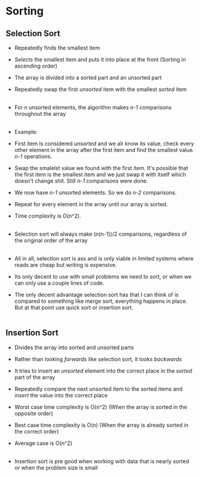 # Sorting

## Selection Sort
- Repeatedly finds the smallest item <br>
- *Selects* the smallest item and puts it into place at the front (Sorting in ascending order) <br>
- The array is divided into a sorted part and an unsorted part <br>
- Repeatedly swap the first *unsorted* item with the smallest *sorted* item <br><br>
- For *n* unsorted elements, the algorithm makes *n-1* comparisons throughout the array <br><br>

- Example:
- First item is considered *unsorted* and we alr know its value, check every other element in the array after the first item and find the smallest value. *n-1* operations.
- Swap the smalelst value we found with the first item. It's possible that the first item is the smallest item and we just swap it with itself which doesn't change shit. Still *n-1* comparisons were done.
- We now have *n-1* unsorted elements. So we do *n-2* comparisons.
- Repeat for every element in the array until our array is sorted.
- Time complexity is O(n^2).<br><br>

- Selection sort will always make (n(n-1))/2 comparisons, regardless of the original order of the array <br><br>

- All in all, selection sort is ass and is only viable in limited systems where reads are cheap but writing is expensive.
- Its only decent to use with small problems we need to sort, or when we can only use a couple lines of code.
- The only decent advantage selection sort has that I can think of is compared to something like merge sort, everything happens in place. But at that point use quick sort or insertion sort. <br><br>

## Insertion Sort
- Divides the array into sorted and unsorted parts <br>
- Rather than looking *forwards* like selection sort, it looks *backwards* <br>
- It tries to insert an *unsorted* element into the correct place in the *sorted* part of the array <br>
- Repeatedly compare the next unsorted item to the sorted items and *insert* the value into the correct place <br>
- Worst case time complexity is O(n^2) (When the array is sorted in the opposite order) <br>
- Best case time complexity is O(n) (When the array is already sorted in the correct order) <br>
- Average case is O(n^2) <br><br>

- Insertion sort is pre good when working with data that is nearly sorted or when the problem size is small <br>